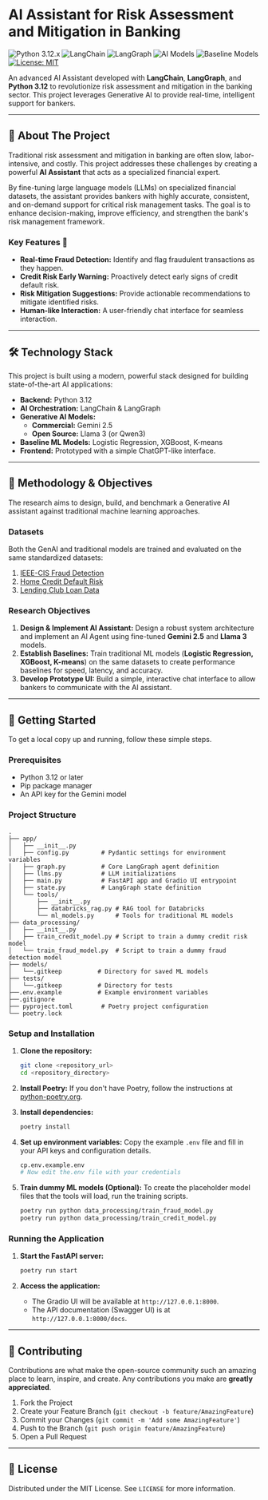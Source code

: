 # AI Assistant for Risk Assessment and Mitigation in Banking

![Python 3.12.x](https://img.shields.io/badge/Python-3.12.x-blue) 
![LangChain](https://img.shields.io/badge/LangChain-Enabled-green) 
![LangGraph](https://img.shields.io/badge/LangGraph-Enabled-orange) 
![AI Models](https://img.shields.io/badge/AI%20Models-Gemini%20%7C%20Llama%203-9cf) 
![Baseline Models](https://img.shields.io/badge/Baselines-XGBoost%20%7C%20LR%20%7C%20K--means-lightgrey) 
[![License: MIT](https://img.shields.io/badge/License-MIT-yellow.svg)](https://opensource.org/licenses/MIT)

An advanced AI Assistant developed with **LangChain**, **LangGraph**, and **Python 3.12** to revolutionize risk assessment and mitigation in the banking sector. This project leverages Generative AI to provide real-time, intelligent support for bankers.

-----

## 📖 About The Project

Traditional risk assessment and mitigation in banking are often slow, labor-intensive, and costly. This project addresses these challenges by creating a powerful **AI Assistant** that acts as a specialized financial expert.

By fine-tuning large language models (LLMs) on specialized financial datasets, the assistant provides bankers with highly accurate, consistent, and on-demand support for critical risk management tasks. The goal is to enhance decision-making, improve efficiency, and strengthen the bank's risk management framework.

### Key Features 🎯

  * **Real-time Fraud Detection:** Identify and flag fraudulent transactions as they happen.
  * **Credit Risk Early Warning:** Proactively detect early signs of credit default risk.
  * **Risk Mitigation Suggestions:** Provide actionable recommendations to mitigate identified risks.
  * **Human-like Interaction:** A user-friendly chat interface for seamless interaction.

-----

## 🛠️ Technology Stack

This project is built using a modern, powerful stack designed for building state-of-the-art AI applications:

  * **Backend:** Python 3.12
  * **AI Orchestration:** LangChain & LangGraph
  * **Generative AI Models:**
      * **Commercial:** Gemini 2.5
      * **Open Source:** Llama 3 (or Qwen3)
  * **Baseline ML Models:** Logistic Regression, XGBoost, K-means
  * **Frontend:** Prototyped with a simple ChatGPT-like interface.

-----

## 🔬 Methodology & Objectives

The research aims to design, build, and benchmark a Generative AI assistant against traditional machine learning approaches.

### Datasets

Both the GenAI and traditional models are trained and evaluated on the same standardized datasets:

1.  [IEEE-CIS Fraud Detection](https://www.kaggle.com/c/ieee-fraud-detection)
2.  [Home Credit Default Risk](https://www.kaggle.com/c/home-credit-default-risk)
3.  [Lending Club Loan Data](https://www.kaggle.com/datasets/wordsforthewise/lending-club)

### Research Objectives

1.  **Design & Implement AI Assistant:** Design a robust system architecture and implement an AI Agent using fine-tuned **Gemini 2.5** and **Llama 3** models.
2.  **Establish Baselines:** Train traditional ML models (**Logistic Regression, XGBoost, K-means**) on the same datasets to create performance baselines for speed, latency, and accuracy.
3.  **Develop Prototype UI:** Build a simple, interactive chat interface to allow bankers to communicate with the AI assistant.

-----

## 🚀 Getting Started

To get a local copy up and running, follow these simple steps.

### Prerequisites

  * Python 3.12 or later
  * Pip package manager
  * An API key for the Gemini model

### Project Structure

```
.
├── app/
│   ├── __init__.py
│   ├── config.py         # Pydantic settings for environment variables
│   ├── graph.py          # Core LangGraph agent definition
│   ├── llms.py           # LLM initializations
│   ├── main.py           # FastAPI app and Gradio UI entrypoint
│   ├── state.py          # LangGraph state definition
│   └── tools/
│       ├── __init__.py
│       ├── databricks_rag.py # RAG tool for Databricks
│       └── ml_models.py      # Tools for traditional ML models
├── data_processing/
│   ├── __init__.py
│   ├── train_credit_model.py # Script to train a dummy credit risk model
│   └── train_fraud_model.py  # Script to train a dummy fraud detection model
├── models/
│   └──.gitkeep          # Directory for saved ML models
├── tests/
│   └──.gitkeep          # Directory for tests
├──.env.example          # Example environment variables
├──.gitignore
├── pyproject.toml        # Poetry project configuration
└── poetry.lock
```

### Setup and Installation

1.  **Clone the repository:**
    ```bash
    git clone <repository_url>
    cd <repository_directory>
    ```

2.  **Install Poetry:**
    If you don't have Poetry, follow the instructions at [python-poetry.org](https://python-poetry.org/docs/#installation).

3.  **Install dependencies:**
    ```bash
    poetry install
    ```

4.  **Set up environment variables:**
    Copy the example `.env` file and fill in your API keys and configuration details.
    ```bash
    cp.env.example.env
    # Now edit the.env file with your credentials
    ```

5.  **Train dummy ML models (Optional):**
    To create the placeholder model files that the tools will load, run the training scripts.
    ```bash
    poetry run python data_processing/train_fraud_model.py
    poetry run python data_processing/train_credit_model.py
    ```

### Running the Application

1.  **Start the FastAPI server:**
    ```bash
    poetry run start
    ```

2.  **Access the application:**
    *   The Gradio UI will be available at `http://127.0.0.1:8000`.
    *   The API documentation (Swagger UI) is at `http://127.0.0.1:8000/docs`.
-----

## 🤝 Contributing

Contributions are what make the open-source community such an amazing place to learn, inspire, and create. Any contributions you make are **greatly appreciated**.

1.  Fork the Project
2.  Create your Feature Branch (`git checkout -b feature/AmazingFeature`)
3.  Commit your Changes (`git commit -m 'Add some AmazingFeature'`)
4.  Push to the Branch (`git push origin feature/AmazingFeature`)
5.  Open a Pull Request

-----

## 📜 License

Distributed under the MIT License. See `LICENSE` for more information.
